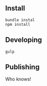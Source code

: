 ## Install

```
bundle instal
npm install
```

## Developing

```
gulp
```

## Publishing

Who knows!
